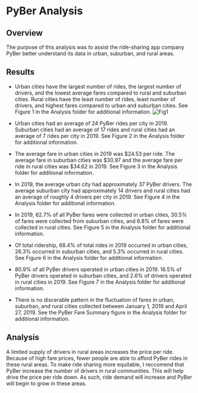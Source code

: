 # PyBer Analysis

## Overview
The purpose of this analysis was to assist the ride-sharing app company PyBer better understand its data in urban, suburban, and rural areas. 

## Results
- Urban cities have the largest number of rides, the largest number of drivers, and the lowest average fares compared to rural and suburban cities. Rural cities have the least number of rides, least number of drivers, and highest fares compared to urban and suburban cities. See Figure 1 in the Analysis folder for additional information. 
![Fig1](https://user-images.githubusercontent.com/94587007/166265771-3d1bda03-5617-4d29-8bde-62f8971571a6.png)

- Urban cities had an average of 24 PyBer rides per city in 2019. Suburban cities had an average of 17 rides and rural cities had an average of 7 rides per city in 2019. See Figure 2 in the Analysis folder for additional information.
- The average fare in urban cities in 2019 was $24.53 per ride. The average fare in suburban cities was $30.97 and the average fare per ride in rural cities was $34.62 in 2019. See Figure 3 in the Analysis folder for additional information.
- In 2019, the average urban city had approximately 37 PyBer drivers. The average suburban city had approximately 14 drivers and rural cities had an average of roughly 4 drivers per city in 2019. See Figure 4 in the Analysis folder for additional information.
- In 2019, 62.7% of all PyBer fares were collected in urban cities, 30.5% of fares were collected from suburban cities, and 6.8% of fares were collected in rural cities. See Figure 5 in the Analysis folder for additional information.
- Of total ridership, 68.4% of total rides in 2019 occurred in urban cities, 26.3% occurred in suburban cities, and 5.3% occurred in rural cities. See Figure 6 in the Analysis folder for additional information.
- 80.9% of all PyBer drivers operated in urban cities in 2019. 16.5% of PyBer drivers operated in suburban cities, and 2.6% of drivers operated in rural cities in 2019. See Figure 7 in the Analysis folder for additional information.
- There is no discerable pattern in the fluctuation of fares in urban, suburban, and rural cities collected between January 1, 2019 and April 27, 2019. See the PyBer Fare Summary figure in the Analysis folder for additional information. 

## Analysis
A limited supply of drivers in rural areas increases the price per ride. Because of high fare prices, fewer people are able to afford PyBer rides in these rural areas. To make ride sharing more equitable, I reccomend that PyBer increase the number of drivers in rural communities. This will help drive the price per ride down. As such, ride demand will increase and PyBer will begin to grow in these areas. 
